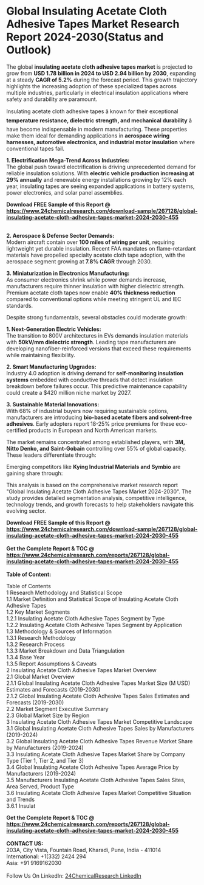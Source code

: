 <h1>Global Insulating Acetate Cloth Adhesive Tapes Market Research Report 2024-2030(Status and Outlook)</h1><p>The global <strong>insulating acetate cloth adhesive tapes market</strong> is projected to grow from <strong>USD 1.78 billion in 2024 to USD 2.94 billion by 2030</strong>, expanding at a steady <strong>CAGR of 5.2%</strong> during the forecast period. This growth trajectory highlights the increasing adoption of these specialized tapes across multiple industries, particularly in electrical insulation applications where safety and durability are paramount.</p><p>Insulating acetate cloth adhesive tapes â known for their exceptional <strong>temperature resistance, dielectric strength, and mechanical durability</strong> â have become indispensable in modern manufacturing. These properties make them ideal for demanding applications in <strong>aerospace wiring harnesses, automotive electronics, and industrial motor insulation</strong> where conventional tapes fail.</p><p><strong>1. Electrification Mega-Trend Across Industries:</strong><br>
The global push toward electrification is driving unprecedented demand for reliable insulation solutions. With <strong>electric vehicle production increasing at 29% annually</strong> and renewable energy installations growing by 12% each year, insulating tapes are seeing expanded applications in battery systems, power electronics, and solar panel assemblies.</p><div><b>Download FREE Sample of this Report @ 
            <a href="https://www.24chemicalresearch.com/download-sample/267128/global-insulating-acetate-cloth-adhesive-tapes-market-2024-2030-455">
            https://www.24chemicalresearch.com/download-sample/267128/global-insulating-acetate-cloth-adhesive-tapes-market-2024-2030-455</a></b></div><br><p><strong>2. Aerospace &amp; Defense Sector Demands:</strong><br>
Modern aircraft contain over <strong>100 miles of wiring per unit</strong>, requiring lightweight yet durable insulation. Recent FAA mandates on flame-retardant materials have propelled specialty acetate cloth tape adoption, with the aerospace segment growing at <strong>7.8% CAGR</strong> through 2030.</p><p><strong>3. Miniaturization in Electronics Manufacturing:</strong><br>
As consumer electronics shrink while power demands increase, manufacturers require thinner insulation with higher dielectric strength. Premium acetate cloth tapes now enable <strong>40% thickness reduction</strong> compared to conventional options while meeting stringent UL and IEC standards.</p><p>Despite strong fundamentals, several obstacles could moderate growth:</p><p><strong>1. Next-Generation Electric Vehicles:</strong><br>
The transition to 800V architectures in EVs demands insulation materials with <strong>50kV/mm dielectric strength</strong>. Leading tape manufacturers are developing nanofiber-reinforced versions that exceed these requirements while maintaining flexibility.</p><p><strong>2. Smart Manufacturing Upgrades:</strong><br>
Industry 4.0 adoption is driving demand for <strong>self-monitoring insulation systems</strong> embedded with conductive threads that detect insulation breakdown before failures occur. This predictive maintenance capability could create a $420 million niche market by 2027.</p><p><strong>3. Sustainable Material Innovations:</strong><br>
With 68% of industrial buyers now requiring sustainable options, manufacturers are introducing <strong>bio-based acetate fibers and solvent-free adhesives</strong>. Early adopters report 18-25% price premiums for these eco-certified products in European and North American markets.</p><p>The market remains concentrated among established players, with <strong>3M, Nitto Denko, and Saint-Gobain</strong> controlling over 55% of global capacity. These leaders differentiate through:</p><p>Emerging competitors like <strong>Kying Industrial Materials and Symbio</strong> are gaining share through:</p><p>This analysis is based on the comprehensive market research report "Global Insulating Acetate Cloth Adhesive Tapes Market 2024-2030". The study provides detailed segmentation analysis, competitive intelligence, technology trends, and growth forecasts to help stakeholders navigate this evolving sector.</p><div><b>Download FREE Sample of this Report @ 
            <a href="https://www.24chemicalresearch.com/download-sample/267128/global-insulating-acetate-cloth-adhesive-tapes-market-2024-2030-455">
            https://www.24chemicalresearch.com/download-sample/267128/global-insulating-acetate-cloth-adhesive-tapes-market-2024-2030-455</a></b></div><br><div><b>Get the Complete Report & TOC @ 
            <a href="https://www.24chemicalresearch.com/reports/267128/global-insulating-acetate-cloth-adhesive-tapes-market-2024-2030-455">
            https://www.24chemicalresearch.com/reports/267128/global-insulating-acetate-cloth-adhesive-tapes-market-2024-2030-455</a></b></div><br>
            <b>Table of Content:</b><p>Table of Contents<br />
1 Research Methodology and Statistical Scope<br />
1.1 Market Definition and Statistical Scope of Insulating Acetate Cloth Adhesive Tapes<br />
1.2 Key Market Segments<br />
1.2.1 Insulating Acetate Cloth Adhesive Tapes Segment by Type<br />
1.2.2 Insulating Acetate Cloth Adhesive Tapes Segment by Application<br />
1.3 Methodology & Sources of Information<br />
1.3.1 Research Methodology<br />
1.3.2 Research Process<br />
1.3.3 Market Breakdown and Data Triangulation<br />
1.3.4 Base Year<br />
1.3.5 Report Assumptions & Caveats<br />
2 Insulating Acetate Cloth Adhesive Tapes Market Overview<br />
2.1 Global Market Overview<br />
2.1.1 Global Insulating Acetate Cloth Adhesive Tapes Market Size (M USD) Estimates and Forecasts (2019-2030)<br />
2.1.2 Global Insulating Acetate Cloth Adhesive Tapes Sales Estimates and Forecasts (2019-2030)<br />
2.2 Market Segment Executive Summary<br />
2.3 Global Market Size by Region<br />
3 Insulating Acetate Cloth Adhesive Tapes Market Competitive Landscape<br />
3.1 Global Insulating Acetate Cloth Adhesive Tapes Sales by Manufacturers (2019-2024)<br />
3.2 Global Insulating Acetate Cloth Adhesive Tapes Revenue Market Share by Manufacturers (2019-2024)<br />
3.3 Insulating Acetate Cloth Adhesive Tapes Market Share by Company Type (Tier 1, Tier 2, and Tier 3)<br />
3.4 Global Insulating Acetate Cloth Adhesive Tapes Average Price by Manufacturers (2019-2024)<br />
3.5 Manufacturers Insulating Acetate Cloth Adhesive Tapes Sales Sites, Area Served, Product Type<br />
3.6 Insulating Acetate Cloth Adhesive Tapes Market Competitive Situation and Trends<br />
3.6.1 Insulat</p><div><b>Get the Complete Report & TOC @ 
            <a href="https://www.24chemicalresearch.com/reports/267128/global-insulating-acetate-cloth-adhesive-tapes-market-2024-2030-455">
            https://www.24chemicalresearch.com/reports/267128/global-insulating-acetate-cloth-adhesive-tapes-market-2024-2030-455</a></b></div><br><b>CONTACT US:</b><br>
            203A, City Vista, Fountain Road, Kharadi, Pune, India - 411014<br>
            International: +1(332) 2424 294<br>
            Asia: +91 9169162030 <br><br>
            Follow Us On LinkedIn: <a href="https://www.linkedin.com/company/24chemicalresearch/">24ChemicalResearch LinkedIn</a>